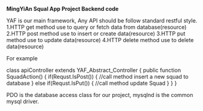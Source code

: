 **MingYiAn Squal App Project Backend code**

YAF is our main framework, Any API should be follow standard restful style. 
1.HTTP get method use to query or fetch data from database(resource)
2.HTTP post method use to insert or create data(resource)
3.HTTP put method use to update data(resource)
4.HTTP delete method use to delete data(resource)

For example 

class apiController extends YAF_Abstract_Controller {
     public function SquadAction() {
        if(Requst.IsPost()) {
            //call method insert a new squad to database
        } else if(Requst.IsPut()) {
            //call method update Squad
        }
     }
}

PDO is the database access class for our project, mysqlnd is the common mysql driver.